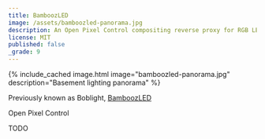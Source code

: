 ```yaml
---
title: BamboozLED
image: /assets/bamboozled-panorama.jpg
description: An Open Pixel Control compositing reverse proxy for RGB LED strips lets multiple clients control DIY lighting at once.
license: MIT
published: false
_grade: 9
---
```


{% include_cached image.html image="bamboozled-panorama.jpg" description="Basement lighting panorama" %}

Previously known as Boblight, [BamboozLED](https://github.com/milkey-mouse/BamboozLED)

Open Pixel Control

TODO
